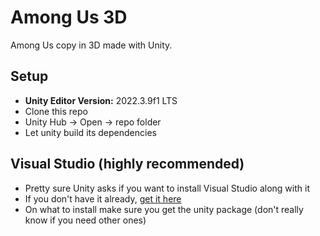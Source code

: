 # Among Us 3D

Among Us copy in 3D made with Unity.

## Setup
- **Unity Editor Version:** 2022.3.9f1 LTS
- Clone this repo
- Unity Hub -> Open -> repo folder
- Let unity build its dependencies

## Visual Studio (highly recommended)
- Pretty sure Unity asks if you want to install Visual Studio along with it
- If you don't have it already, [get it here](https://visualstudio.microsoft.com/)
- On what to install make sure you get the unity package (don't really know if you need other ones)
